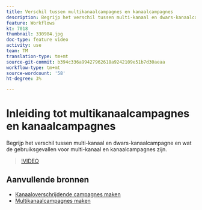 ```yaml
---
title: Verschil tussen multikanaalcampagnes en kanaalcampagnes
description: Begrijp het verschil tussen multi-kanaal en dwars-kanaalcampagne en wat de gebruiksgevallen voor multi-kanaal en kanaalcampagnes zijn.
feature: Workflows
kt: 7018
thumbnail: 330984.jpg
doc-type: feature video
activity: use
team: TM
translation-type: tm+mt
source-git-commit: b394c336a99427962618a9242109e51b7d30aeaa
workflow-type: tm+mt
source-wordcount: '58'
ht-degree: 3%

---
```



# Inleiding tot multikanaalcampagnes en kanaalcampagnes

Begrijp het verschil tussen multi-kanaal en dwars-kanaalcampagne en wat de gebruiksgevallen voor multi-kanaal en kanaalcampagnes zijn.

>[!VIDEO](https://video.tv.adobe.com/v/330984?quality=12)

## Aanvullende bronnen

* [Kanaaloverschrijdende campagnes maken](/help/orchestrating-campaigns/cross-channel-campaigns.md)
* [Multikanaalcampagnes maken](/help/orchestrating-campaigns/multi-channel-campaigns.md)

